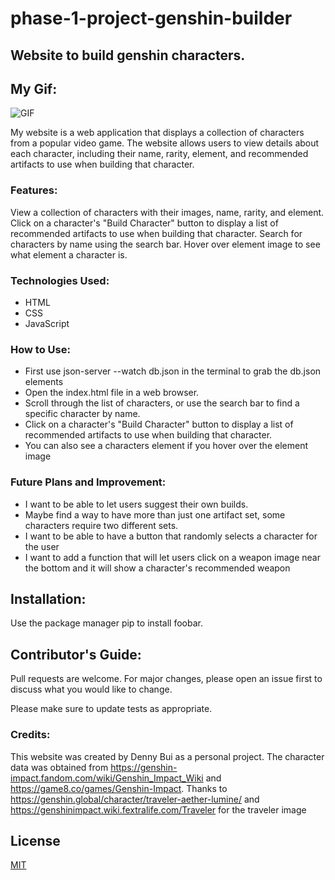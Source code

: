 # phase-1-project-genshin-builder
## Website to build genshin characters. 

## My Gif:
![GIF](Genshin-project-walkthrough.gif)

My website is a web application that displays a collection of characters from a popular video game. The website allows users to view details about each character, including their name, rarity, element, and recommended artifacts to use when building that character.

### Features:
View a collection of characters with their images, name, rarity, and element.
Click on a character's "Build Character" button to display a list of recommended artifacts to use when building that character.
Search for characters by name using the search bar.
Hover over element image to see what element a character is.

### Technologies Used:
- HTML
- CSS
- JavaScript

### How to Use:
- First use json-server --watch db.json in the terminal to grab the db.json elements
- Open the index.html file in a web browser.
- Scroll through the list of characters, or use the search bar to find a specific character by name.
- Click on a character's "Build Character" button to display a list of recommended artifacts to use when building that character.
- You can also see a characters element if you hover over the element image

### Future Plans and Improvement:
- I want to be able to let users suggest their own builds.
- Maybe find a way to have more than just one artifact set, some characters require two different sets.
- I want to be able to have a button that randomly selects a character for the user
- I want to add a function that will let users click on a weapon image near the bottom and it will show a character's recommended weapon

## Installation: 
Use the package manager pip to install foobar.

## Contributor's Guide:
Pull requests are welcome. For major changes, please open an issue first
to discuss what you would like to change.

Please make sure to update tests as appropriate.

### Credits:
This website was created by Denny Bui as a personal project. The character data was obtained from https://genshin-impact.fandom.com/wiki/Genshin_Impact_Wiki and https://game8.co/games/Genshin-Impact. Thanks to https://genshin.global/character/traveler-aether-lumine/ and https://genshinimpact.wiki.fextralife.com/Traveler for the traveler image

## License
[MIT](https://choosealicense.com/licenses/mit/) 
